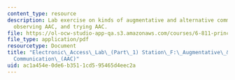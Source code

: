 ```yaml
---
content_type: resource
description: Lab exercise on kinds of augmentative and alternative communication (AAC),
  observing AAC, and trying AAC.
file: https://ol-ocw-studio-app-qa.s3.amazonaws.com/courses/6-811-principles-and-practice-of-assistive-technology-fall-2014/ac1a454e0de6b3511cd595465d4eec2a_MIT6_811F14_AAC.pdf
file_type: application/pdf
resourcetype: Document
title: "Electronic\_Access\_Lab\_(Part\_1) Station\_F:\_Augmentative\_&\_Alternative\_\
  Communication\_(AAC)"
uid: ac1a454e-0de6-b351-1cd5-95465d4eec2a
---
```


